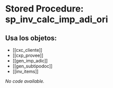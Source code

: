 # Stored Procedure: sp_inv_calc_imp_adi_ori

## Usa los objetos:
- [[cxc_cliente]]
- [[cxp_provee]]
- [[gen_imp_adic]]
- [[gen_subtipodoc]]
- [[inv_items]]

*No code available.*
